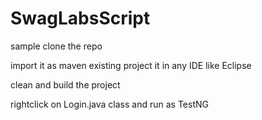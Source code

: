 # SwagLabsScript
 sample
clone the repo

import it as maven existing project it in any IDE like Eclipse

clean and build the project 

rightclick on Login.java class and run as TestNG
